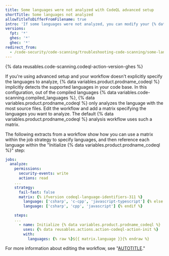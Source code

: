 ```yaml
---
title: Some languages were not analyzed with CodeQL advanced setup
shortTitle: Some languages not analyzed
allowTitleToDifferFromFilename: true
intro: 'If some languages were not analyzed, you can modify your {% data variables.product.prodname_code_scanning %} workflow to add a matrix specifying the languages you want to analyze.'
versions:
  fpt: '*'
  ghes: '*'
  ghec: '*'
redirect_from:
  - /code-security/code-scanning/troubleshooting-code-scanning/some-languages-were-not-analyzed
---
```


{% data reusables.code-scanning.codeql-action-version-ghes %}

If you're using advanced setup and your workflow doesn't explicitly specify the languages to analyze, {% data variables.product.prodname_codeql %} implicitly detects the supported languages in your code base. In this configuration, out of the compiled languages {% data variables.code-scanning.compiled_languages %}, {% data variables.product.prodname_codeql %} only analyzes the language with the most source files. Edit the workflow and add a matrix specifying the languages you want to analyze. The default {% data variables.product.prodname_codeql %} analysis workflow uses such a matrix.

  The following extracts from a workflow show how you can use a matrix within the job strategy to specify languages, and then reference each language within the "Initialize {% data variables.product.prodname_codeql %}" step:

  ```yaml
  jobs:
    analyze:
      permissions:
        security-events: write
        actions: read
      ...
      strategy:
        fail-fast: false
        matrix: {% ifversion codeql-language-identifiers-311 %}
          language: ['csharp', 'c-cpp', 'javascript-typescript'] {% else %}
          language: ['csharp', 'cpp', 'javascript'] {% endif %}

      steps:
      ...
        - name: Initialize {% data variables.product.prodname_codeql %}
          uses: {% data reusables.actions.action-codeql-action-init %}
          with:
            languages: {% raw %}${{ matrix.language }}{% endraw %}
  ```

  For more information about editing the workflow, see "[AUTOTITLE](/code-security/code-scanning/creating-an-advanced-setup-for-code-scanning/customizing-your-advanced-setup-for-code-scanning)."
